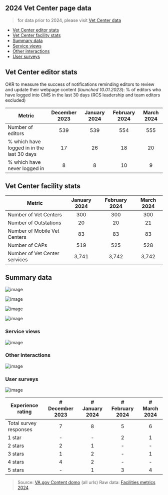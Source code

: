## 2024 Vet Center page data 
> for data prior to 2024, please visit [Vet Center data](https://github.com/department-of-veterans-affairs/va.gov-team/blob/master/products/facilities/vet-centers/analytics/vet-center-data.md)

- [Vet Center editor stats](#vet-center-editor-stats)
- [Vet Center facility stats](#vet-center-facility-stats)
- [Summary data](#summary-data)
- [Service views](#service-views)
- [Other interactions](#other-interactions)
- [User surveys](#user-surveys)
  
## Vet Center editor stats
OKR to measure the success of notifications reminding editors to review and update their webpage content (_launched 10.01.2023_): % of editors who have logged into CMS in the last 30 days (RCS leadership and team editors excluded)

| Metric| December 2023 | January 2024 | February 2024 | March 2024
|---|:---:|:---:|:---:|:---:|
| Number of editors | 539 | 539 | 554 | 555|
| % which have logged in in the last 30 days | 17 | 26 |18 | 20
| % which have never logged in | 8 | 8| 10 | 9


## Vet Center facility stats
| Metric | January 2024 | February 2024 | March 2024
| --- |:---:|:---:|:---:|
| Number of Vet Centers | 300 | 300 | 300
| Number of Outstations |20 | 20| 21
| Number of Mobile Vet Centers| 83|83 |83
| Number of CAPs | 519 |525 |528
| Number of Vet Center services| 3,741 |3,742 |3,742

## Summary data

![image](https://github.com/department-of-veterans-affairs/va.gov-team/assets/55411834/3bf2ce3b-92be-45a2-a708-7f891cbec36a)

![image](https://github.com/department-of-veterans-affairs/va.gov-team/assets/55411834/982e9e3b-bd46-4ffe-920f-152e8e422f86)

![image](https://github.com/department-of-veterans-affairs/va.gov-team/assets/55411834/39d64cd5-82ee-4217-ac6c-100b6282eddd)

![image](https://github.com/department-of-veterans-affairs/va.gov-team/assets/55411834/c8357b9f-75fc-44f9-aaa6-ce3dfbaa475e)



### Service views

![image](https://github.com/department-of-veterans-affairs/va.gov-team/assets/55411834/b60ae2de-f8df-4a3e-b74c-7647451edd70)



### Other interactions
![image](https://github.com/department-of-veterans-affairs/va.gov-team/assets/55411834/a92f910e-346f-4277-aee9-6da7c9aa4669)


### User surveys

![image](https://github.com/department-of-veterans-affairs/va.gov-team/assets/55411834/959a3039-2fee-416b-a6b2-363844d950dc)


| Experience rating | # December 2023 | # January 2024	| # February 2024	| # March 2024
| --- | :---:| :---:| :---:| :---: | 
| Total survey responses | 7| 8 |5 | 6|
| 1 star | - | - | 2 | 1
| 2 stars	| 2 | 1 | - |-
| 3 stars | 1 | 2 |-  | 1
| 4 stars | 4  |2  |-  | -
| 5 stars |- |1  |3 | 4

> Source: [VA.gov Content domo](https://va-gov.domo.com/page/426422632?userId=1456263200) (all urls)
> Raw data: [Facilities metrics 2024](https://dvagov-my.sharepoint.com/:x:/r/personal/suzanne_middaugh_va_gov/_layouts/15/Doc.aspx?sourcedoc=%7Be0efa151-5e25-49fd-8d4f-8f451a49fb9b%7D&action=editnew)






